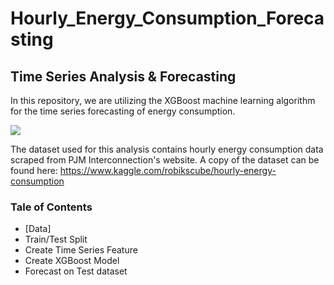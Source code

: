 # Hourly_Energy_Consumption_Forecasting
## Time Series Analysis & Forecasting

In this repository, we are utilizing the XGBoost machine learning algorithm for the time series forecasting of energy consumption.

![](https://res.cloudinary.com/monday-blogs/w_768,h_384,c_fit/fl_lossy,f_auto,q_auto/wp-blog/2021/05/sales-forecasting-software.jpg)

The dataset used for this analysis contains hourly energy consumption data scraped from PJM Interconnection's website. A copy of the dataset can be found here:  https://www.kaggle.com/robikscube/hourly-energy-consumption

### Tale of Contents
* [Data]
* Train/Test Split
* Create Time Series Feature
* Create XGBoost Model
* Forecast on Test dataset



